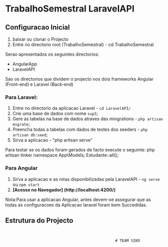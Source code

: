 # TrabalhoSemestral LaravelAPI

## Configuracao Inicial
1. baixar ou clonar o Projecto
2. Entre no directorio root (TrabalhoSemestral) - cd TrabalhoSemestral

Serao apresentados os seguintes directorios:
* AngularApp
* LaravelAPI

Sao os directorios que dividem o projecto nos dois frameworks Angular (Front-end) e Laravel (Back-end)

### Para Laravel:
1. Entre no directorio da aplicacao Laravel - `cd LaravelAPI/`
2. Crie uma base de dados com nome `sup3`;
3. Gere as tabelas na base de dados atraves das mingrations - `php artisan migrate`;
4. Preencha todas a tabelas com dados de testes dos seeders -  `php artisan db:seed`;
5. Sirva a aplicacao - "php aritsan serve"

Para testar se os dados foram gerados de facto execute o seguinte:
php artisan tinker
namespace App\Models;
Estudante::all();


### Para Angular
1. Sirva a aplicacao e as rotas disponibilizadas pela LaravelAPI - `ng serve` ou `npm start`
2. **[Acesse no Navegador] (http://localhost:4200/)**

Nota:Para usar a aplicacao Angular, antes devem-se assegurar que as todas as configuracoes da Aplicacao laravel foram bem Succedidas.


## Estrutura do Projecto

```


```






                                                     # TEAM SIKO



